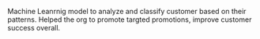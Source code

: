 Machine Leanrnig model to analyze and classify customer based on their patterns. Helped the org to promote targted promotions, improve customer success overall.
